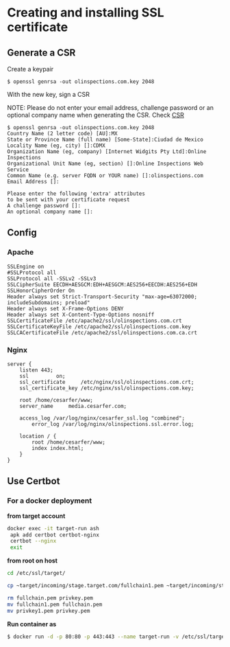 # Creating and installing SSL certificate

## Generate a CSR

Create a keypair

    $ openssl genrsa -out olinspections.com.key 2048

With the new key, sign a CSR

NOTE: Please do not enter your email address, challenge password or an optional company name when generating the CSR. Check [CSR](https://ssltools.digicert.com/checker/views/csrCheck.jsp)

    $ openssl genrsa -out olinspections.com.key 2048
    Country Name (2 letter code) [AU]:MX
    State or Province Name (full name) [Some-State]:Ciudad de Mexico
    Locality Name (eg, city) []:CDMX
    Organization Name (eg, company) [Internet Widgits Pty Ltd]:Online Inspections
    Organizational Unit Name (eg, section) []:Online Inspections Web Service
    Common Name (e.g. server FQDN or YOUR name) []:olinspections.com
    Email Address []:

    Please enter the following 'extra' attributes
    to be sent with your certificate request
    A challenge password []:
    An optional company name []:

## Config

### Apache

    SSLEngine on
    #SSLProtocol all
    SSLProtocol all -SSLv2 -SSLv3
    SSLCipherSuite EECDH+AESGCM:EDH+AESGCM:AES256+EECDH:AES256+EDH
    SSLHonorCipherOrder On
    Header always set Strict-Transport-Security "max-age=63072000; includeSubdomains; preload"
    Header always set X-Frame-Options DENY
    Header always set X-Content-Type-Options nosniff
    SSLCertificateFile /etc/apache2/ssl/olinspections.com.crt
    SSLCertificateKeyFile /etc/apache2/ssl/olinspections.com.key
    SSLCACertificateFile /etc/apache2/ssl/olinspections.com.ca.crt
    
### Nginx

    server {
		listen 443;
		ssl			on;
		ssl_certificate		/etc/nginx/ssl/olinspections.com.crt;
		ssl_certificate_key	/etc/nginx/ssl/olinspections.com.key;

		root /home/cesarfer/www;
		server_name		media.cesarfer.com;

		access_log /var/log/nginx/cesarfer_ssl.log "combined";
	        error_log /var/log/nginx/olinspections.ssl.error.log;

		location / {
			root /home/cesarfer/www;
			index index.html;
		}
	}

## Use Certbot

### For a docker deployment

**from target account**

```bash
docker exec -it target-run ash
 apk add certbot certbot-nginx
 certbot --nginx
 exit
 ```

**from root on host**

```bash
cd /etc/ssl/target/

cp ~target/incoming/stage.target.com/fullchain1.pem ~target/incoming/stage.target.com/privkey1.pem .

rm fullchain.pem privkey.pem
mv fullchain1.pem fullchain.pem
mv privkey1.pem privkey.pem
```

**Run container as**

```bash
$ docker run -d -p 80:80 -p 443:443 --name target-run -v /etc/ssl/target:/etc/ssl/target --network target-net --restart unless-stopped target
```
